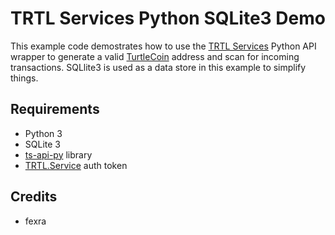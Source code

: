 # TRTL Services Python SQLite3 Demo

This example code demostrates how to use the [TRTL Services](https://trtl.services) Python API wrapper to generate a valid [TurtleCoin](https://turtlecoin.lol) address and scan for incoming transactions. SQLlite3 is used as a data store in this example to simplify things.

## Requirements

- Python 3
- SQLite 3
- [ts-api-py](https://github.com/trtl-services/ts-api-py) library
- [TRTL.Service](https://trtl.services) auth token

## Credits
- fexra
